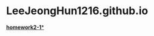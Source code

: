 # LeeJeongHun1216.github.io

[**homework2-1***](https://LeeJeongHun1216.github.io/homework2-1.html)
